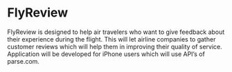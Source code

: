 # FlyReview
FlyReview is designed to help air travelers who want to give feedback about their experience during the flight. This will let airline companies to gather customer reviews which will help them in improving their quality of service. Application will be developed for iPhone users which will use API’s of parse.com.
